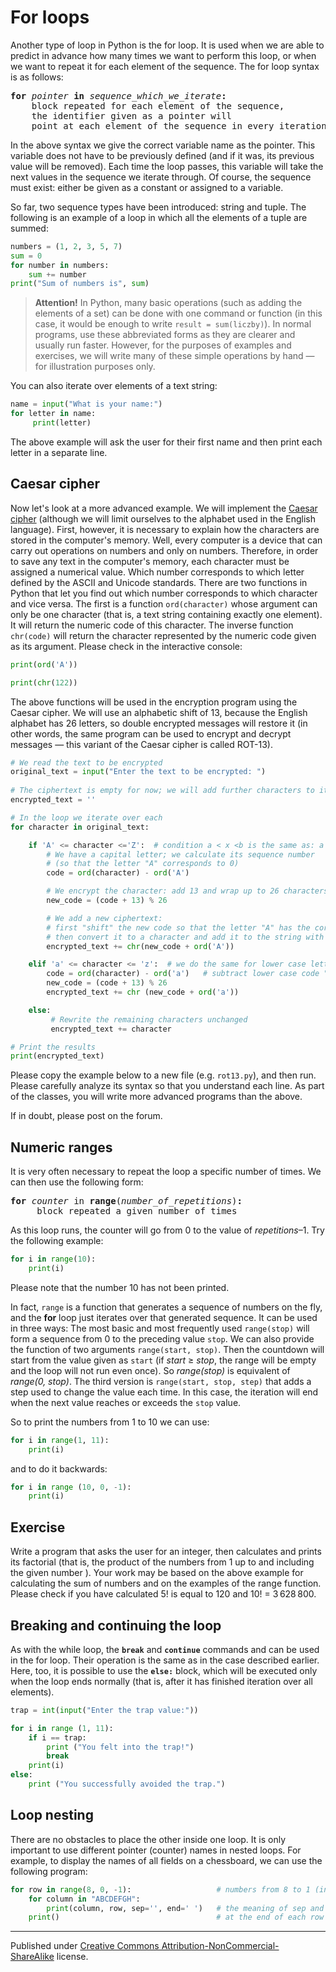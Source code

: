 # For loops

Another type of loop in Python is the for loop. It is used when we are able to predict in advance how many times we want to perform this loop, or when we want to repeat it for each element of the sequence. The for loop syntax is as follows:

<pre>
<b>for</b> <i>pointer</i> <b>in</b> <i>sequence_which_we_iterate</i><b>:</b>
    block repeated for each element of the sequence,
    the identifier given as a pointer will
    point at each element of the sequence in every iteration
</pre>

In the above syntax  we give the correct variable name as the pointer. This variable does not have to be previously defined (and if it was, its previous value will be removed). Each time the loop passes, this variable will take the next values ​​in the sequence we iterate through. Of course, the sequence must exist: either be given as a constant or assigned to a variable.

So far, two sequence types have been introduced: string and tuple. The following is an example of a loop in which all the elements of a tuple are summed:

```python
numbers = (1, 2, 3, 5, 7)
sum = 0
for number in numbers:
    sum += number
print("Sum of numbers is", sum)
```

> **Attention!** In Python, many basic operations (such as adding the elements of a set) can be done with one command or function (in this case, it would be enough to write `result = sum(liczby)`). In normal programs, use these abbreviated forms as they are clearer and usually run faster. However, for the purposes of examples and exercises, we will write many of these simple operations by hand — for illustration purposes only.

You can also iterate over elements of a text string:

```python
name = input("What is your name:")
for letter in name:
     print(letter)
```

The above example will ask the user for their first name and then print each letter in a separate line.

## Caesar cipher

Now let's look at a more advanced example. We will implement the [Caesar cipher](https://en.wikipedia.org/wiki/Caesar_cipher) (although we will limit ourselves to the alphabet used in the English language). First, however, it is necessary to explain how the characters are stored in the computer's memory. Well, every computer is a device that can carry out operations on numbers and only on numbers. Therefore, in order to save any text in the computer's memory, each character must be assigned a numerical value. Which number corresponds to which letter defined by the ASCII and Unicode standards. There are two functions in Python that let you find out which number corresponds to which character and vice versa. The first is a function `ord(character)` whose argument can only be one character (that is, a text string containing exactly one element). It will return the numeric code of this character. The inverse function `chr(code)` will return the character represented by the numeric code given as its argument. Please check in the interactive console:

```python
print(ord('A'))

print(chr(122))
```

The above functions will be used in the encryption program using the Caesar cipher. We will use an alphabetic shift of 13, because the English alphabet has 26 letters, so double encrypted messages will restore it (in other words, the same program can be used to encrypt and decrypt messages — this variant of the Caesar cipher is called ROT-13).

```python
# We read the text to be encrypted
original_text = input("Enter the text to be encrypted: ")
 
# The ciphertext is empty for now; we will add further characters to it
encrypted_text = ''

# In the loop we iterate over each
for character in original_text:

    if 'A' <= character <='Z':  # condition a < x <b is the same as: a < x and x < b
        # We have a capital letter; we calculate its sequence number
        # (so that the letter "A" corresponds to 0)
        code = ord(character) - ord('A')

        # We encrypt the character: add 13 and wrap up to 26 characters (remainder from division)
        new_code = (code + 13) % 26

        # We add a new ciphertext: 
        # first "shift" the new code so that the letter "A" has the correct code, 
        # then convert it to a character and add it to the string with the result
        encrypted_text += chr(new_code + ord('A'))

    elif 'a' <= character <= 'z':  # we do the same for lower case letters
        code = ord(character) - ord('a')   # subtract lower case code "a"
        new_code = (code + 13) % 26
        encrypted_text += chr (new_code + ord('a'))

    else: 
         # Rewrite the remaining characters unchanged
         encrypted_text += character

# Print the results 
print(encrypted_text)
```

Please copy the example below to a new file (e.g. `rot13.py`), and then run. Please carefully analyze its syntax so that you understand each line. As part of the classes, you will write more advanced programs than the above.

If in doubt, please post on the forum.

## Numeric ranges

It is very often necessary to repeat the loop a specific number of times. We can then use the following form:

<pre>
<b>for</b> <i>counter</i> in <b>range</b>(<i>number_of_repetitions</i>)<b>:</b>
     block repeated a given number of times
</pre>

As this loop runs, the counter will go from 0 to the value of *repetitions*–1. Try the following example:

```python
for i in range(10): 
    print(i)
```

Please note that the number 10 has not been printed.

In fact, `range` is a function that generates a sequence of numbers on the fly, and the **for** loop just iterates over that generated sequence. It can be used in three ways: The most basic and most frequently used `range(stop)` will form a sequence from 0 to the preceding value `stop`. We can also provide the function of two arguments `range(start, stop)`. Then the countdown will start from the value given as `start` (if *start* ≥ *stop*, the range will be empty and the loop will not run even once). So *range(stop)* is equivalent of *range(0, stop)*. The third version is `range(start, stop, step)` that adds a step used to change the value each time. In this case, the iteration will end when the next value reaches or exceeds the `stop` value.

So to print the numbers from 1 to 10 we can use:

```python
for i in range(1, 11): 
    print(i)
```

and to do it backwards:

```python
for i in range (10, 0, -1): 
    print(i)
```

## Exercise

Write a program that asks the user for an integer, then calculates and prints its factorial (that is, the product of the numbers from 1 up to and including the given number ). Your work may be based on the above example for calculating the sum of numbers and on the examples of the range function. Please check if you have calculated 5! is equal to 120 and 10! = 3 628 800.

## Breaking and continuing the loop

As with the while loop, the **`break`** and **`continue`** commands and can be used in the for loop. Their operation is the same as in the case described earlier. Here, too, it is possible to use the **`else:`** block, which will be executed only when the loop ends normally (that is, after it has finished iteration over all elements).

```python
trap = int(input("Enter the trap value:"))

for i in range (1, 11):
    if i == trap:
        print ("You felt into the trap!") 
        break
    print(i) 
else: 
    print ("You successfully avoided the trap.")
```

## Loop nesting

There are no obstacles to place the other inside one loop. It is only important to use different pointer (counter) names in nested loops. For example, to display the names of all fields on a chessboard, we can use the following program:

```python
for row in range(8, 0, -1):                   # numbers from 8 to 1 (inclusive) backwards (row 8 will be on top)
    for column in "ABCDEFGH":
        print(column, row, sep='', end=' ')   # the meaning of sep and end was explained before
    print()                                   # at the end of each row we only print a newline (default end)
```

<hr/>

Published under [Creative Commons Attribution-NonCommercial-ShareAlike](https://creativecommons.org/licenses/by-nc-sa/4.0/) license.

